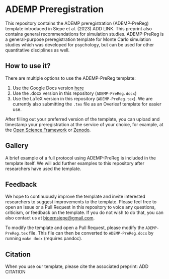 # ADEMP Preregistration
This repository contains the ADEMP preregistration (ADEMP-PreReg) template introduced in Siepe et al. (2023) ADD LINK. This preprint also contains general recommendations for simulation studies. 
ADEMP-PreReg is a general-purpose preregistration template for Monte Carlo simulation studies which was developed for psychology, but can be used for other quantitative disciplines as well. 

## How to use it?
There are multiple options to use the ADEMP-PreReg template:

1. Use the Google Docs version [here](https://docs.google.com/document/d/1pHWHkzMwDmrmllTQjBzt9soscxoEH2QXj0cibqZM7og/edit?usp=sharing)
2. Use the .docx version in this repository (`ADEMP-PreReg.docx`)
3. Use the LaTeX version in this repository (`ADEMP-PreReg.tex`). We are currently also submitting the `.tex` file as an Overleaf template for easier use. 

After filling out your preferred version of the template, you can upload and timestamp your preregistration at the service of your choice, for example, at the [Open Science Framework](https://help.osf.io/article/158-create-a-preregistration) or [Zenodo](https://zenodo.org/).

## Gallery 
A brief example of a full protocol using ADEMP-PreReg is included in the template itself. We will add further examples to this repository after researchers have used the template.

## Feedback
We hope to continuously improve the template and invite interested researchers to suggest improvements to the template. Please feel free to open an Issue or a Pull Request in this repository to voice any questions, criticism, or feedback on the template. If you do not wish to do that, you can also contact us at bjoernsiepe@gmail.com.

To modify the template and open a Pull Request, please modify the `ADEMP-PreReg.tex` file. This file can then be converted to `ADEMP-PreReg.docx` by running `make docx` (requires pandoc).


## Citation
When you use our template, please cite the associated preprint: 
ADD CITATION

